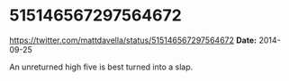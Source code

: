 # 515146567297564672
https://twitter.com/mattdavella/status/515146567297564672
**Date:** 2014-09-25

An unreturned high five is best turned into a slap.
